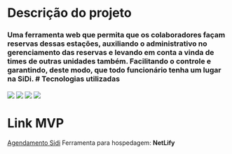 # Descrição do projeto
<h3> Uma ferramenta web que permita que os colaboradores façam reservas dessas estações, auxiliando o administrativo no gerenciamento das reservas e levando em conta a vinda de times de outras unidades também. Facilitando o controle e garantindo, deste modo, que todo funcionário tenha um lugar na SiDi.
# Tecnologias utilizadas</h3>
<img align="center" src="https://img.shields.io/badge/HTML-239120?style=for-the-badge&logo=html5&logoColor=white">
<img align="center" src="https://img.shields.io/badge/CSS-239120?&style=for-the-badge&logo=css3&logoColor=white">
<img align="center" src="https://img.shields.io/badge/JavaScript-F7DF1E?style=for-the-badge&logo=javascript&logoColor=black">
<img align="center" src="https://img.shields.io/badge/Bootstrap-563D7C?style=for-the-badge&logo=bootstrap&logoColor=white">

# Link MVP
[Agendamento Sidi](https://agendamentosidi.netlify.app/)
Ferramenta para hospedagem: **NetLify**